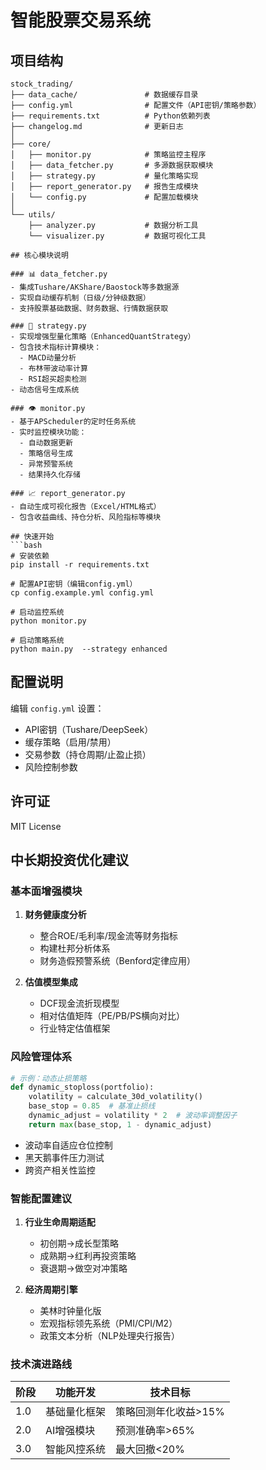 # 智能股票交易系统

## 项目结构
```
stock_trading/
├── data_cache/               # 数据缓存目录
├── config.yml                # 配置文件（API密钥/策略参数）
├── requirements.txt          # Python依赖列表
├── changelog.md              # 更新日志
│
├── core/
│   ├── monitor.py            # 策略监控主程序
│   ├── data_fetcher.py       # 多源数据获取模块
│   ├── strategy.py           # 量化策略实现
│   ├── report_generator.py   # 报告生成模块
│   └── config.py             # 配置加载模块
│
└── utils/
    ├── analyzer.py           # 数据分析工具
    └── visualizer.py         # 数据可视化工具

## 核心模块说明

### 📊 data_fetcher.py
- 集成Tushare/AKShare/Baostock等多数据源
- 实现自动缓存机制（日级/分钟级数据）
- 支持股票基础数据、财务数据、行情数据获取

### 🤖 strategy.py
- 实现增强型量化策略（EnhancedQuantStrategy）
- 包含技术指标计算模块：
  - MACD动量分析
  - 布林带波动率计算
  - RSI超买超卖检测
- 动态信号生成系统

### 👁️ monitor.py
- 基于APScheduler的定时任务系统
- 实时监控模块功能：
  - 自动数据更新
  - 策略信号生成
  - 异常预警系统
  - 结果持久化存储

### 📈 report_generator.py
- 自动生成可视化报告（Excel/HTML格式）
- 包含收益曲线、持仓分析、风险指标等模块

## 快速开始
```bash
# 安装依赖
pip install -r requirements.txt

# 配置API密钥（编辑config.yml）
cp config.example.yml config.yml

# 启动监控系统
python monitor.py

# 启动策略系统
python main.py  --strategy enhanced
```

## 配置说明
编辑 `config.yml` 设置：
- API密钥（Tushare/DeepSeek）
- 缓存策略（启用/禁用）
- 交易参数（持仓周期/止盈止损）
- 风险控制参数

## 许可证
MIT License

## 中长期投资优化建议

### 基本面增强模块
1. **财务健康度分析**  
   - 整合ROE/毛利率/现金流等财务指标
   - 构建杜邦分析体系
   - 财务造假预警系统（Benford定律应用）

2. **估值模型集成**  
   - DCF现金流折现模型
   - 相对估值矩阵（PE/PB/PS横向对比）
   - 行业特定估值框架

### 风险管理体系
```python
# 示例：动态止损策略
def dynamic_stoploss(portfolio):
    volatility = calculate_30d_volatility()
    base_stop = 0.85  # 基准止损线
    dynamic_adjust = volatility * 2  # 波动率调整因子
    return max(base_stop, 1 - dynamic_adjust)
```
- 波动率自适应仓位控制
- 黑天鹅事件压力测试
- 跨资产相关性监控

### 智能配置建议
1. **行业生命周期适配**  
   - 初创期→成长型策略
   - 成熟期→红利再投资策略
   - 衰退期→做空对冲策略

2. **经济周期引擎**  
   - 美林时钟量化版
   - 宏观指标领先系统（PMI/CPI/M2）
   - 政策文本分析（NLP处理央行报告）

### 技术演进路线
| 阶段 | 功能开发 | 技术目标 |
|------|----------|----------|
| 1.0  | 基础量化框架 | 策略回测年化收益>15% |
| 2.0  | AI增强模块 | 预测准确率>65% |
| 3.0  | 智能风控系统 | 最大回撤<20% |
